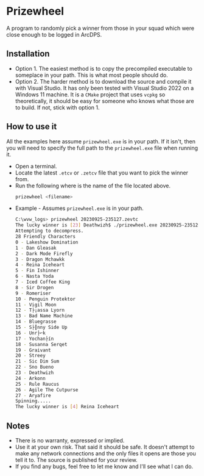 # Prizewheel
A program to randomly pick a winner from those in your squad which were close enough to be logged in ArcDPS.
## Installation
- Option 1. The easiest method is to copy the precompiled executable to someplace in your path.  This is what most people should do.
- Option 2. The harder method is to download the source and compile it with Visual Studio.  It has only been tested with Visual Studio 2022 on a Windows 11 machine.  It is a `CMake` project that uses `vcpkg` so theoretically, it should be easy for someone who knows what those are to build.  If not, stick with option 1.

## How to use it
All the examples here assume `prizewheel.exe` is in your path.  If it isn't, then you will need to specify the full path to the `prizewheel.exe` file when running it.
- Open a terminal.
- Locate the latest `.etcv` or `.zetcv` file that you want to pick the winner from.
- Run the following where <filename> is the name of the file located above.
  ```bash
  prizewheel <filename>
  ```
- Example - Assumes `prizewheel.exe` is in your path.
  ```bash
  C:\wvw_logs> prizewheel 20230925-235127.zevtc
  The lucky winner is [23] Deathwizh$ ./prizewheel.exe 20230925-235127.zevtc
  Attempting to decompress.
  28 Friendly Characters
  0 - Lakeshow Domination
  1 - Dan Gleasak
  2 - Dark Mode Firefly
  3 - Dragon Mchawkk
  4 - Reina Iceheart
  5 - Fin Ishinner
  6 - Nasta Yoda
  7 - Iced Coffee King
  8 - Sir Drogen
  9 - Romeriser
  10 - Penguin Protektor
  11 - Vigil Moon
  12 - T├¡assa Lyorn
  13 - Bad Name Machine
  14 - Bluegrasse
  15 - S├║nny Side Up
  16 - Unr├⌐k
  17 - Yochan├ín
  18 - Susanna Serqet
  19 - Graivant
  20 - Streey
  21 - Sic Dim Sum
  22 - Sno Bueno
  23 - Deathwizh
  24 - Arkonn
  25 - Rule Raucus
  26 - Agile The Cutpurse
  27 - Aryafire
  Spinning.....
  The lucky winner is [4] Reina Iceheart
  ```


## Notes
- There is no warranty, expressed or implied.  
- Use it at your own risk.  That said it should be safe.  It doesn't attempt to make any network connections and the only files it opens are those you tell it to.  The source is published for your review.  
- If you find any bugs, feel free to let me know and I'll see what I can do.
